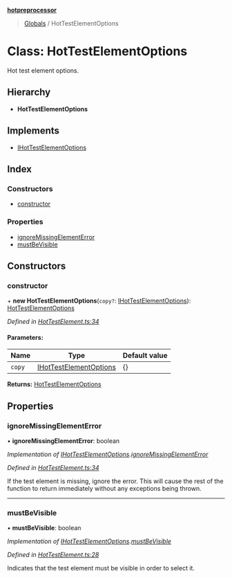 **[hotpreprocessor](../README.md)**

> [Globals](../globals.md) / HotTestElementOptions

# Class: HotTestElementOptions

Hot test element options.

## Hierarchy

* **HotTestElementOptions**

## Implements

* [IHotTestElementOptions](../interfaces/ihottestelementoptions.md)

## Index

### Constructors

* [constructor](hottestelementoptions.md#constructor)

### Properties

* [ignoreMissingElementError](hottestelementoptions.md#ignoremissingelementerror)
* [mustBeVisible](hottestelementoptions.md#mustbevisible)

## Constructors

### constructor

\+ **new HotTestElementOptions**(`copy?`: [IHotTestElementOptions](../interfaces/ihottestelementoptions.md)): [HotTestElementOptions](hottestelementoptions.md)

*Defined in [HotTestElement.ts:34](https://github.com/OurFreeLight/HotPreprocessor/blob/79295d2/src/HotTestElement.ts#L34)*

#### Parameters:

Name | Type | Default value |
------ | ------ | ------ |
`copy` | [IHotTestElementOptions](../interfaces/ihottestelementoptions.md) | {} |

**Returns:** [HotTestElementOptions](hottestelementoptions.md)

## Properties

### ignoreMissingElementError

•  **ignoreMissingElementError**: boolean

*Implementation of [IHotTestElementOptions](../interfaces/ihottestelementoptions.md).[ignoreMissingElementError](../interfaces/ihottestelementoptions.md#ignoremissingelementerror)*

*Defined in [HotTestElement.ts:34](https://github.com/OurFreeLight/HotPreprocessor/blob/79295d2/src/HotTestElement.ts#L34)*

If the test element is missing, ignore the error. This
will cause the rest of the function to return immediately
without any exceptions being thrown.

___

### mustBeVisible

•  **mustBeVisible**: boolean

*Implementation of [IHotTestElementOptions](../interfaces/ihottestelementoptions.md).[mustBeVisible](../interfaces/ihottestelementoptions.md#mustbevisible)*

*Defined in [HotTestElement.ts:28](https://github.com/OurFreeLight/HotPreprocessor/blob/79295d2/src/HotTestElement.ts#L28)*

Indicates that the test element must be visible in
order to select it.
